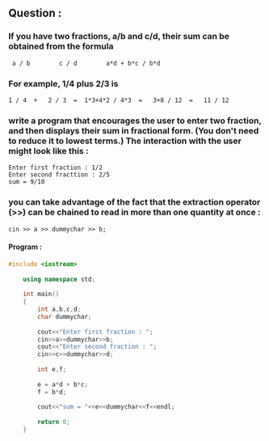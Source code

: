 ## Question :

### If you have two fractions, a/b and c/d, their sum can be obtained from the formula 

     a / b        c / d        a*d + b*c / b*d

### For example, 1/4 plus 2/3 is 

    1 / 4  +   2 / 3  =  1*3+4*2 / 4*3  =   3+8 / 12  =   11 / 12


### write a program that encourages the user to enter two fraction, and then displays their sum in fractional form. (You don't need to reduce it to lowest terms.) The interaction with the user might look like this :
   
    Enter first fraction : 1/2
    Enter second fracttion : 2/5
    sum = 9/10
   
### you can take advantage of the fact that the extraction operator (>>) can be chained to read in more than one quantity at once :

    cin >> a >> dummychar >> b;
   
#### Program :

```C++
#include <iostream>
	
	using namespace std;
	
	int main()
	{
		int a,b,c,d;
		char dummychar;
		
		cout<<"Enter first fraction : ";
		cin>>a>>dummychar>>b;
		cout<<"Enter second fraction : ";
		cin>>c>>dummychar>>d;
	
		int e,f;
		
		e = a*d + b*c;
		f = b*d;
		 
		cout<<"sum = "<<e<<dummychar<<f<<endl;
		
		return 0;
	}
```
